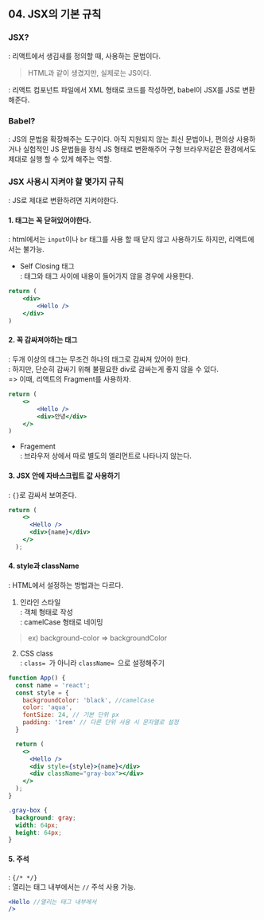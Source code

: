 ## 04. JSX의 기본 규칙
### JSX?
: 리액트에서 생김새를 정의할 때, 사용하는 문법이다.
> HTML과 같이 생겼지만, 실제로는 JS이다.

: 리액트 컴포넌트 파일에서 XML 형태로 코드를 작성하면, babel이 JSX를 JS로 변환해준다.

### Babel?
: JS의 문법을 확장해주는 도구이다. 아직 지원되지 않는 최신 문법이나, 편의상 사용하거나 실험적인 JS 문법들을 정식 JS 형태로 변환해주어 구형 브라우저같은 환경에서도 제대로 실행 할 수 있게 해주는 역할.

### JSX 사용시 지켜야 할 몇가지 규칙
: JS로 제대로 변환하려면 지켜야한다.
#### 1. 태그는 꼭 닫혀있어야한다.
: html에서는 ```input```이나 ```br``` 태그를 사용 할 때 닫지 않고 사용하기도 하지만, 리액트에서는 불가능.
- Self Closing 태그\
: 태그와 태그 사이에 내용이 들어가지 않을 경우에 사용한다.
``` jsx
return (
    <div>
        <Hello />
    </div>
)
```
#### 2. 꼭 감싸져야하는 태그
: 두개 이상의 태그는 무조건 하나의 태그로 감싸져 있어야 한다.\
: 하지만, 단순히 감싸기 위해 불필요한 div로 감싸는게 좋지 않을 수 있다.\
=> 이때, 리액트의 Fragment를 사용하자.
``` jsx
return (
    <>
        <Hello />
        <div>안녕</div>
    </>    
)
```
- Fragement\
: 브라우저 상에서 따로 별도의 엘리먼트로 나타나지 않는다.
#### 3. JSX 안에 자바스크립트 값 사용하기
: ```{}```로 감싸서 보여준다.
``` jsx
return (
    <>
      <Hello />
      <div>{name}</div>
    </>
  );
```
#### 4. style과 className
: HTML에서 설정하는 방법과는 다르다.
1. 인라인 스타일\
: 객체 형태로 작성\
: camelCase 형태로 네이밍
> ex) background-color => backgroundColor
2. CSS class\
: ```class= ```가 아니라 ```className= ```으로 설정해주기
``` jsx
function App() {
  const name = 'react';
  const style = {
    backgroundColor: 'black', //camelCase
    color: 'aqua',
    fontSize: 24, // 기본 단위 px
    padding: '1rem' // 다른 단위 사용 시 문자열로 설정
  }

  return (
    <>
      <Hello />
      <div style={style}>{name}</div>
      <div className="gray-box"></div>
    </>
  );
}
```
``` css
.gray-box {
  background: gray;
  width: 64px;
  height: 64px;
}
```
#### 5. 주석
: ```{/* */}```\
: 열리는 태그 내부에서는 ```//``` 주석 사용 가능.
``` jsx
<Hello //열리는 태그 내부에서
/>
```